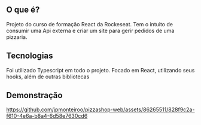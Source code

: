 ## O que é?
Projeto do curso de formação React da Rockeseat. Tem o intuito de consumir uma Api externa e criar um site para gerir pedidos de uma pizzaria.

## Tecnologias
Foi utilizado Typescript em todo o projeto. Focado em React, utilizando seus hooks, além de outras bibliotecas

## Demonstração


https://github.com/jpmonteiroo/pizzashop-web/assets/86265511/828f9c2a-f610-4e6a-b8a4-6d58e7630cd6

